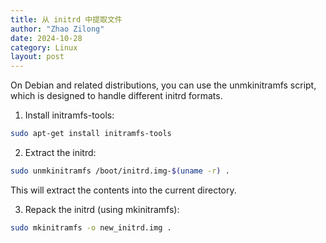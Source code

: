 ```yaml
---
title: 从 initrd 中提取文件
author: "Zhao Zilong"
date: 2024-10-28
category: Linux
layout: post
---
```


On Debian and related distributions, you can use the unmkinitramfs script, which is designed to handle different initrd formats.

1. Install initramfs-tools:

```bash
sudo apt-get install initramfs-tools
```

2. Extract the initrd:

```bash
sudo unmkinitramfs /boot/initrd.img-$(uname -r) .
```

This will extract the contents into the current directory.

3. Repack the initrd (using mkinitramfs):

```bash
sudo mkinitramfs -o new_initrd.img .
```
